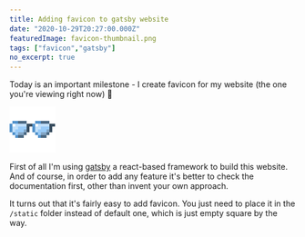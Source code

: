 ```yaml
---
title: Adding favicon to gatsby website
date: "2020-10-29T20:27:00.000Z"
featuredImage: favicon-thumbnail.png
tags: ["favicon","gatsby"]
no_excerpt: true
---
```


Today is an important milestone - I create favicon for my website (the one you're viewing right now) 🎉 

<!-- end -->

![Favicon for my gatsby website](favicon.png)

First of all I'm using [gatsby](https://www.gatsbyjs.com/) a react-based framework to build this website.
And of course, in order to add any feature it's better to check the documentation first, other than invent your own approach.

It turns out that it's fairly easy to add favicon.
You just need to place it in the `/static` folder instead of default one, which is just empty square by the way.
